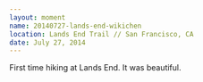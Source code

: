 ```yaml
---
layout: moment
name: 20140727-lands-end-wikichen
location: Lands End Trail // San Francisco, CA
date: July 27, 2014
---
```


First time hiking at Lands End. It was beautiful.
